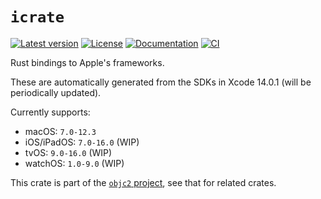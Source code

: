 # `icrate`

[![Latest version](https://badgen.net/crates/v/icrate)](https://crates.io/crates/icrate)
[![License](https://badgen.net/badge/license/MIT/blue)](../LICENSE.txt)
[![Documentation](https://docs.rs/icrate/badge.svg)](https://docs.rs/icrate/)
[![CI](https://github.com/madsmtm/objc2/actions/workflows/ci.yml/badge.svg)](https://github.com/madsmtm/objc2/actions/workflows/ci.yml)

Rust bindings to Apple's frameworks.

These are automatically generated from the SDKs in Xcode 14.0.1 (will be periodically updated).

Currently supports:
- macOS: `7.0-12.3`
- iOS/iPadOS: `7.0-16.0` (WIP)
- tvOS: `9.0-16.0` (WIP)
- watchOS: `1.0-9.0` (WIP)

This crate is part of the [`objc2` project](https://github.com/madsmtm/objc2),
see that for related crates.
